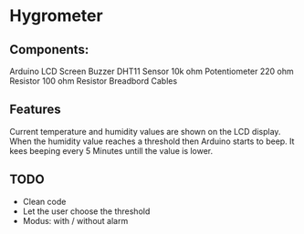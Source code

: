 # Hygrometer

## Components:
Arduino 
LCD Screen
Buzzer
DHT11 Sensor
10k ohm Potentiometer
220 ohm Resistor
100 ohm Resistor
Breadbord
Cables


## Features
Current temperature and humidity values are shown on the LCD display.
When the humidity value reaches a threshold then Arduino starts to beep. It kees beeping
every 5 Minutes untill the value is lower.

## TODO
- Clean code
- Let the user choose the threshold
- Modus: with / without alarm
